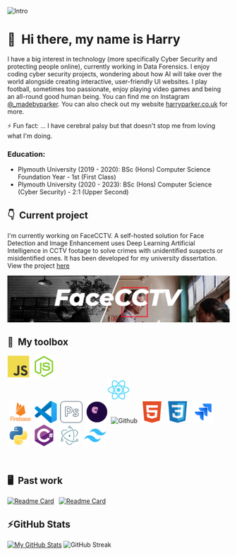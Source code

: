 ![Intro](https://github.com/Parker06/Parker06/blob/main/header.gif)

# 👋 &nbsp;Hi there, my name is Harry

I have a big interest in technology (more specifically Cyber Security and protecting people online), currently working in Data Forensics. I enjoy coding cyber security projects, wondering about how AI will take over the world alongside creating interactive, user-friendly UI websites. I play football, sometimes too passionate, enjoy playing video games and being an all-round good human being. You can find me on Instagram [@_madebyparker](https://www.instagram.com/_madebyparker/). You can also check out my website [harryparker.co.uk](https://harryparker.co.uk) for more.

⚡ Fun fact: ... I have cerebral palsy but that doesn't stop me from loving what I'm doing.

### Education: 

- Plymouth University (2019 - 2020): BSc (Hons) Computer Science Foundation Year - 1st (First Class)
- Plymouth University (2020 - 2023): BSc (Hons) Computer Science (Cyber Security) - 2:1 (Upper Second) 

## 👇 &nbsp;Current project

I'm currently working on FaceCCTV. A self-hosted solution for Face Detection and Image Enhancement uses Deep Learning Artificial Intelligence in CCTV footage to solve crimes with unidentified suspects or misidentified ones. It has been developed for my university dissertation. View the project [here](https://github.com/MadeByParker/FaceCCTV)

![FaceCCTV](https://github.com/MadeByParker/MadeByParker/blob/main/New%20Banner.jpg)

## 🧰 &nbsp;My toolbox

<img  src="https://raw.githubusercontent.com/devicons/devicon/1119b9f84c0290e0f0b38982099a2bd027a48bf1/icons/javascript/javascript-original.svg" alt="JavaScript" width="50" height="50"/> &nbsp;<img  src="https://raw.githubusercontent.com/devicons/devicon/1119b9f84c0290e0f0b38982099a2bd027a48bf1/icons/nodejs/nodejs-plain.svg" alt="NodeJS" width="50" height="50"/> &nbsp; <img  src="https://raw.githubusercontent.com/devicons/devicon/1119b9f84c0290e0f0b38982099a2bd027a48bf1/icons/react/react-original.svg" alt="ReactJS" width="50" height="50" style="margin:0 auto; display:block;"/> &nbsp;<img src="https://raw.githubusercontent.com/devicons/devicon/1119b9f84c0290e0f0b38982099a2bd027a48bf1/icons/firebase/firebase-plain-wordmark.svg" alt="Firebase" width="50" height="50"/> &nbsp;<img  src="https://raw.githubusercontent.com/devicons/devicon/1119b9f84c0290e0f0b38982099a2bd027a48bf1/icons/vscode/vscode-original.svg" alt="VSCode" width="50" height="50"/> &nbsp;<img  src="https://raw.githubusercontent.com/devicons/devicon/1119b9f84c0290e0f0b38982099a2bd027a48bf1/icons/photoshop/photoshop-line.svg" alt="Photoshop" width="50" height="50"/> &nbsp;<img src="https://github.com/devicons/devicon/blob/master/icons/aftereffects/aftereffects-original.svg" alt="After Effects" width="50" height="50"/> &nbsp;<img  src="https://github.com/CyrisXD/CyrisXD/raw/master/assets/Github.png" alt="Github"/> &nbsp;<img  src="https://raw.githubusercontent.com/devicons/devicon/1119b9f84c0290e0f0b38982099a2bd027a48bf1/icons/html5/html5-plain.svg" alt="HTML5" width="50" height="50"/> &nbsp;<img  src="https://raw.githubusercontent.com/devicons/devicon/1119b9f84c0290e0f0b38982099a2bd027a48bf1/icons/css3/css3-original.svg" alt="CSS3" width="50" height="50"/> &nbsp;<img src="https://github.com/devicons/devicon/blob/master/icons/jira/jira-original.svg" alt="Jira" width="50" height="50"/> &nbsp;<img src="https://github.com/devicons/devicon/blob/master/icons/python/python-original.svg" alt="Python" width="50" height="50"/> &nbsp;<img src="https://github.com/devicons/devicon/blob/master/icons/csharp/csharp-original.svg" alt="C-Sharp" width="50" height="50"/> &nbsp;<img src="https://github.com/devicons/devicon/blob/master/icons/electron/electron-original.svg" alt="Electron" width="50" height="50"/> &nbsp;<img src="https://github.com/devicons/devicon/blob/master/icons/tailwindcss/tailwindcss-plain.svg" alt="Tailwind CSS" width="50" height="50"/> 


&nbsp;

## 🖥 &nbsp;Past work

[![Readme Card](https://github-readme-stats.vercel.app/api/pin/?username=MadeByParker&repo=Artificial_Intelligence_COMP2002&bg_color=0d1116&title_color=96d6ff&text_color=a4aacb&icon_color=007ec6)](https://github.com/MadeByParker/Artificial_Intelligence_COMP2002) &nbsp; [![Readme Card](https://github-readme-stats.vercel.app/api/pin/?username=MadeByParker&repo=FaceCCTV&bg_color=0d1116&title_color=96d6ff&text_color=a4aacb&icon_color=007ec6)](https://github.com/MadeByParker/FaceCCTV)


## ⚡GitHub Stats
<!-- Stats -->
<!-- Credit to https://github.com/anuraghazra/github-readme-stats -->
[![My GitHub Stats](https://github-readme-stats.vercel.app/api/?username=MadeByParker&count_private=true&theme=github_dark&showicons=true)]()
![GitHub Streak](https://github-readme-streak-stats.herokuapp.com/?user=MadeByParker&theme=github_dark&count_private=true&bg_color=0d1116&title_color=96d6ff&text_color=a4aacb&icon_color=007ec6)

<!-- ## 🔭 I’m currently working on / my projects are: ... :arrow_down:

* Spotify Web Player with lyrics - Used React - `finished`.
* A security dashboard - `finished`.
* A Mastermind Code - Breaker game for the console - `finished`.
* A Dungeon Crawler Console Game - `finished`.
* Chicken crossing the Road, to tackle learning simple arithmetic maths while playing a game, to increase fun and productivity - `finished`.
* Portfolio with React JS and Tailwind CSS - `finished` - [Website](https://harryparker.co.uk)
* FarmBnB hotel booking mobile app - `finished`.
* Custom C# API - `finished`.
* Linked Data Application display Plymouth Bus Stop Locations - `finished`
* Storing Students enrolled on to multiple programmes in a Database + Mobile App to go with it - `finished`.
* Group Project, designing and building a website using Textpattern - `finished`.

## 💻 Technologies Used:

* Visual Studio 2019 / VSC.
* Boostrap v4 / v5.
* Materialize CSS / Tailwind CSS
* C#
* HTML, CSS, JavaScript
* C# Console App (.NET Framework)
* Google Firebase (Authentication, Cloud Storage, and Hosting)
* Microsoft Azure Hosting
* React
* PHP

## 🌱 I'm currently learning:

* Java / Kotlin
* React Native
* Electron

**harry-parker6/harry-parker6** is a ✨ _special_ ✨ repository because its `README.md` (this file) appears on your GitHub profile.

Here are some ideas to get you started:

- 🔭 I’m currently working on ...
- 🌱 I’m currently learning ...
- 👯 I’m looking to collaborate on ...
- 🤔 I’m looking for help with ...
- 💬 Ask me about ...
- 📫 How to reach me: ...
- 😄 Pronouns: ...
- ⚡ Fun fact: ...
-->
